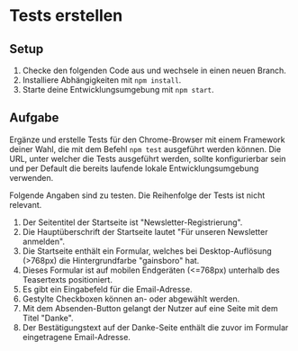 # Tests erstellen

## Setup

1. Checke den folgenden Code aus und wechsele in einen neuen Branch.
2. Installiere Abhängigkeiten mit `npm install`.
3. Starte deine Entwicklungsumgebung mit `npm start`.

## Aufgabe

Ergänze und erstelle Tests für den Chrome-Browser mit einem Framework deiner Wahl, die mit dem Befehl `npm test` ausgeführt werden können. Die URL, unter welcher die Tests ausgeführt werden, sollte konfigurierbar sein und per Default die bereits laufende lokale Entwicklungsumgebung verwenden.

Folgende Angaben sind zu testen. Die Reihenfolge der Tests ist nicht relevant.

1. Der Seitentitel der Startseite ist "Newsletter-Registrierung".
2. Die Hauptüberschrift der Startseite lautet "Für unseren Newsletter anmelden".
3. Die Startseite enthält ein Formular, welches bei Desktop-Auflösung (>768px) die Hintergrundfarbe "gainsboro" hat.
4. Dieses Formular ist auf mobilen Endgeräten (<=768px) unterhalb des Teasertexts positioniert.
5. Es gibt ein Eingabefeld für die Email-Adresse.
6. Gestylte Checkboxen können an- oder abgewählt werden.
7. Mit dem Absenden-Button gelangt der Nutzer auf eine Seite mit dem Titel "Danke".
8. Der Bestätigungstext auf der Danke-Seite enthält die zuvor im Formular eingetragene Email-Adresse.
